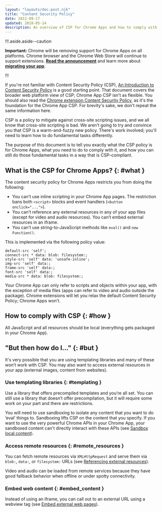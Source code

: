 ```yaml
---
layout: "layouts/doc-post.njk"
title: "Content Security Policy"
date: 2012-09-17
updated: 2018-05-14
description: An overview of CSP for Chrome Apps and how to comply with it.
---
```


!!!.aside.aside--caution

**Important:** Chrome will be removing support for Chrome Apps on all platforms. Chrome browser and
the Chrome Web Store will continue to support extensions. [**Read the announcement**][1] and learn
more about [**migrating your app**][2].

!!!

If you're not familiar with Content Security Policy (CSP), [An Introduction to Content Security
Policy][3] is a good starting point. That document covers the broader web platform view of CSP;
Chrome App CSP isn't as flexible. You should also read the [Chrome extension Content Security
Policy][4], as it's the foundation for the Chrome App CSP. For brevity's sake, we don't repeat the
same information here.

CSP is a policy to mitigate against cross-site scripting issues, and we all know that cross-site
scripting is bad. We aren’t going to try and convince you that CSP is a warm-and-fuzzy new policy.
There's work involved; you'll need to learn how to do fundamental tasks differently.

The purpose of this document is to tell you exactly what the CSP policy is for Chrome Apps, what you
need to do to comply with it, and how you can still do those fundamental tasks in a way that is
CSP–compliant.

## What is the CSP for Chrome Apps? {: #what }

The content security policy for Chrome Apps restricts you from doing the following:

- You can’t use inline scripting in your Chrome App pages. The restriction bans both `<script>` blocks
  and event handlers (`<button onclick="...">`).
- You can’t reference any external resources in any of your app files (except for video and audio
  resources). You can’t embed external resources in an iframe.
- You can’t use string-to-JavaScript methods like `eval()` and `new Function()`.

This is implemented via the following policy value:

```text
default-src 'self';
connect-src * data: blob: filesystem:;
style-src 'self' data: 'unsafe-inline';
img-src 'self' data:;
frame-src 'self' data:;
font-src 'self' data:;
media-src * data: blob: filesystem:;
```

Your Chrome App can only refer to scripts and objects within your app, with the exception of media
files (apps can refer to video and audio outside the package). Chrome extensions will let you relax
the default Content Security Policy; Chrome Apps won’t.

## How to comply with CSP {: #how }

All JavaScript and all resources should be local (everything gets packaged in your Chrome App).

## "But then how do I..." {: #but }

It's very possible that you are using templating libraries and many of these won’t work with CSP.
You may also want to access external resources in your app (external images, content from websites).

### Use templating libraries {: #templating }

Use a library that offers precompiled templates and you’re all set. You can still use a library that
doesn’t offer precompilation, but it will require some work on your part and there are restrictions.

You will need to use sandboxing to isolate any content that you want to do ‘eval’ things to.
Sandboxing lifts CSP on the content that you specify. If you want to use the very powerful Chrome
APIs in your Chrome App, your sandboxed content can't directly interact with these APIs (see
[Sandbox local content][5]).

### Access remote resources {: #remote_resources }

You can fetch remote resources via `XMLHttpRequest` and serve them via `blob:`, `data:`, or
`filesystem:` URLs (see [Referencing external resources][6]).

Video and audio can be loaded from remote services because they have good fallback behavior when
offline or under spotty connectivity.

### Embed web content {: #embed_content }

Instead of using an iframe, you can call out to an external URL using a webview tag (see [Embed
external web pages][7]).

[1]: https://blog.chromium.org/2020/01/moving-forward-from-chrome-apps.html
[2]: https://developer.chrome.com/apps/migration
[3]: http://www.html5rocks.com/en/tutorials/security/content-security-policy/
[4]: /extensions/contentSecurityPolicy
[5]: app_external#sandboxing
[6]: app_external#external
[7]: app_external#webview
